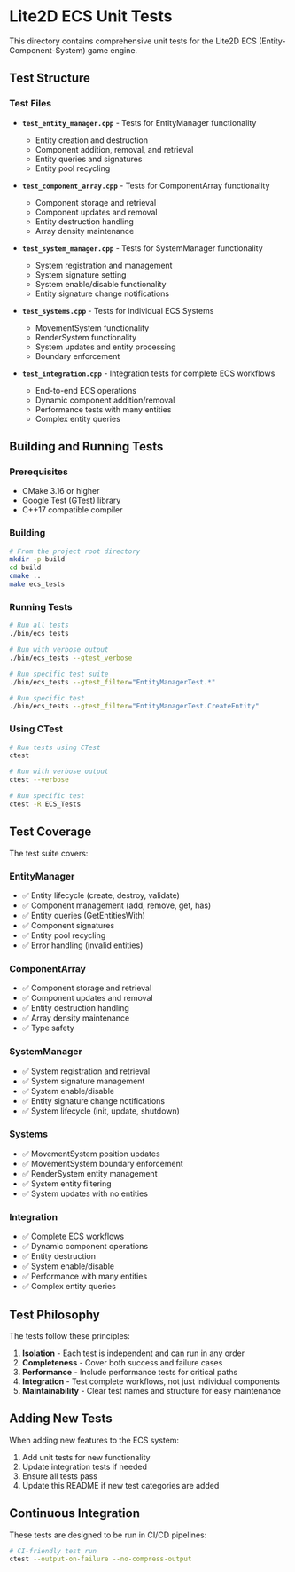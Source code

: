 # Lite2D ECS Unit Tests

This directory contains comprehensive unit tests for the Lite2D ECS (Entity-Component-System) game engine.

## Test Structure

### Test Files

- **`test_entity_manager.cpp`** - Tests for EntityManager functionality

  - Entity creation and destruction
  - Component addition, removal, and retrieval
  - Entity queries and signatures
  - Entity pool recycling

- **`test_component_array.cpp`** - Tests for ComponentArray functionality

  - Component storage and retrieval
  - Component updates and removal
  - Entity destruction handling
  - Array density maintenance

- **`test_system_manager.cpp`** - Tests for SystemManager functionality

  - System registration and management
  - System signature setting
  - System enable/disable functionality
  - Entity signature change notifications

- **`test_systems.cpp`** - Tests for individual ECS Systems

  - MovementSystem functionality
  - RenderSystem functionality
  - System updates and entity processing
  - Boundary enforcement

- **`test_integration.cpp`** - Integration tests for complete ECS workflows
  - End-to-end ECS operations
  - Dynamic component addition/removal
  - Performance tests with many entities
  - Complex entity queries

## Building and Running Tests

### Prerequisites

- CMake 3.16 or higher
- Google Test (GTest) library
- C++17 compatible compiler

### Building

```bash
# From the project root directory
mkdir -p build
cd build
cmake ..
make ecs_tests
```

### Running Tests

```bash
# Run all tests
./bin/ecs_tests

# Run with verbose output
./bin/ecs_tests --gtest_verbose

# Run specific test suite
./bin/ecs_tests --gtest_filter="EntityManagerTest.*"

# Run specific test
./bin/ecs_tests --gtest_filter="EntityManagerTest.CreateEntity"
```

### Using CTest

```bash
# Run tests using CTest
ctest

# Run with verbose output
ctest --verbose

# Run specific test
ctest -R ECS_Tests
```

## Test Coverage

The test suite covers:

### EntityManager

- ✅ Entity lifecycle (create, destroy, validate)
- ✅ Component management (add, remove, get, has)
- ✅ Entity queries (GetEntitiesWith)
- ✅ Component signatures
- ✅ Entity pool recycling
- ✅ Error handling (invalid entities)

### ComponentArray

- ✅ Component storage and retrieval
- ✅ Component updates and removal
- ✅ Entity destruction handling
- ✅ Array density maintenance
- ✅ Type safety

### SystemManager

- ✅ System registration and retrieval
- ✅ System signature management
- ✅ System enable/disable
- ✅ Entity signature change notifications
- ✅ System lifecycle (init, update, shutdown)

### Systems

- ✅ MovementSystem position updates
- ✅ MovementSystem boundary enforcement
- ✅ RenderSystem entity management
- ✅ System entity filtering
- ✅ System updates with no entities

### Integration

- ✅ Complete ECS workflows
- ✅ Dynamic component operations
- ✅ Entity destruction
- ✅ System enable/disable
- ✅ Performance with many entities
- ✅ Complex entity queries

## Test Philosophy

The tests follow these principles:

1. **Isolation** - Each test is independent and can run in any order
2. **Completeness** - Cover both success and failure cases
3. **Performance** - Include performance tests for critical paths
4. **Integration** - Test complete workflows, not just individual components
5. **Maintainability** - Clear test names and structure for easy maintenance

## Adding New Tests

When adding new features to the ECS system:

1. Add unit tests for new functionality
2. Update integration tests if needed
3. Ensure all tests pass
4. Update this README if new test categories are added

## Continuous Integration

These tests are designed to be run in CI/CD pipelines:

```bash
# CI-friendly test run
ctest --output-on-failure --no-compress-output
```
